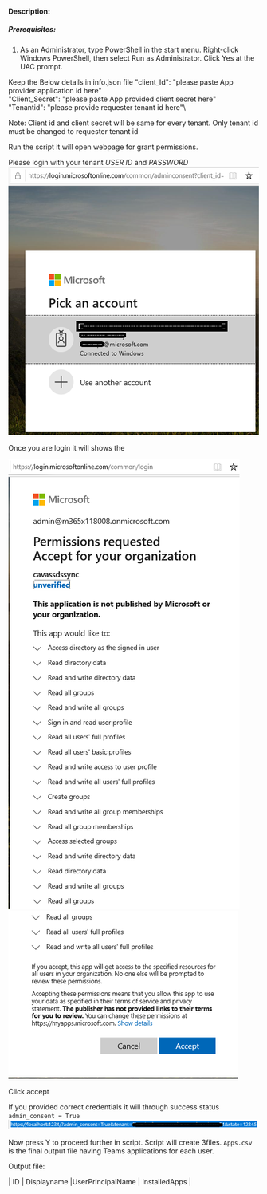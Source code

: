 #### Description:
##### Prerequisites:
1. As an Administrator, type PowerShell in the start menu. Right-click Windows PowerShell, then select Run as Administrator.
Click Yes at the UAC prompt.


Keep the Below details in info.json file
   "client_Id":  "please paste App provider application id here"\
   "Client_Secret":  "please paste App provided client secret here"\
   "Tenantid":  "please provide requester tenant id here"\

Note: Client id and client secret will be same for every tenant. Only tenant id must be changed to requester tenant id

Run the script it will open webpage for grant permissions.

Please login with your tenant _USER ID_ and _PASSWORD_
![Signin](https://github.com/Geetha63/MS-Teams-Scripts/blob/master/Images/Siginin.png)

Once you are login it will shows the 

![GrantPermission](https://github.com/Geetha63/MS-Teams-Scripts/blob/master/Images/GrantPermissions.png)
![GrantPermission](https://github.com/Geetha63/MS-Teams-Scripts/blob/master/Images/GrantPermissions2.png)

Click accept

If you provided correct credentials it will through success status `admin_consent = True`
![Admin Consent](https://github.com/Geetha63/MS-Teams-Scripts/blob/master/Images/AdminConsent.png)

Now press Y to proceed further in script.
Script will create 3files. 
`Apps.csv` is the final output file having Teams applications for each user.

Output file:

| ID | Displayname |UserPrincipalName | InstalledApps |




